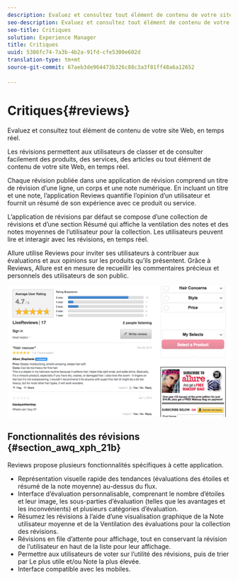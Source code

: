 ```yaml
---
description: Evaluez et consultez tout élément de contenu de votre site Web, en temps réel.
seo-description: Evaluez et consultez tout élément de contenu de votre site Web, en temps réel.
seo-title: Critiques
solution: Experience Manager
title: Critiques
uuid: 5386fc74-7a3b-4b2a-91fd-cfe5300e602d
translation-type: tm+mt
source-git-commit: 67aeb3de964473b326c88c3a3f81ff48a6a12652

---
```



# Critiques{#reviews}

Evaluez et consultez tout élément de contenu de votre site Web, en temps réel.

Les révisions permettent aux utilisateurs de classer et de consulter facilement des produits, des services, des articles ou tout élément de contenu de votre site Web, en temps réel.

Chaque révision publiée dans une application de révision comprend un titre de révision d’une ligne, un corps et une note numérique. En incluant un titre et une note, l’application Reviews quantifie l’opinion d’un utilisateur et fournit un résumé de son expérience avec ce produit ou service.

L’application de révisions par défaut se compose d’une collection de révisions et d’une section Résumé qui affiche la ventilation des notes et des notes moyennes de l’utilisateur pour la collection. Les utilisateurs peuvent lire et interagir avec les révisions, en temps réel.

Allure utilise Reviews pour inviter ses utilisateurs à contribuer aux évaluations et aux opinions sur les produits qu’ils présentent. Grâce à Reviews, Allure est en mesure de recueillir les commentaires précieux et personnels des utilisateurs de son public.

![](assets/ReviewsAllure.png)

## Fonctionnalités des révisions {#section_awq_xph_21b}

Reviews propose plusieurs fonctionnalités spécifiques à cette application.

* Représentation visuelle rapide des tendances (évaluations des étoiles et résumé de la note moyenne) au-dessus du flux.
* Interface d’évaluation personnalisable, comprenant le nombre d’étoiles et leur image, les sous-parties d’évaluation (telles que les avantages et les inconvénients) et plusieurs catégories d’évaluation.
* Résumez les révisions à l’aide d’une visualisation graphique de la Note utilisateur moyenne et de la Ventilation des évaluations pour la collection des révisions.
* Révisions en file d’attente pour affichage, tout en conservant la révision de l’utilisateur en haut de la liste pour leur affichage.
* Permettre aux utilisateurs de voter sur l’utilité des révisions, puis de trier par Le plus utile et/ou Note la plus élevée.
* Interface compatible avec les mobiles.

